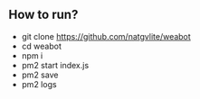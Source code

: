 ## How to run?
- git clone https://github.com/natgvlite/weabot
- cd weabot
- npm i
- pm2 start index.js
- pm2 save
- pm2 logs
